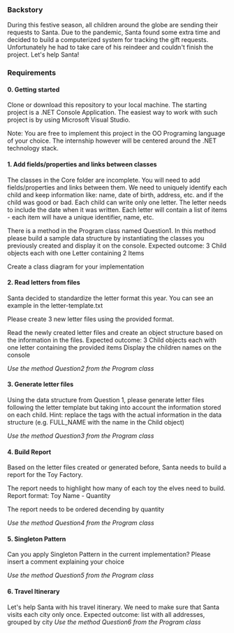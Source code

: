 ### Backstory

During this festive season, all children around the globe are sending their requests to Santa. Due to the pandemic, Santa found some extra time and decided to build a computerized system for tracking the gift requests. Unfortunately he had to take care of his reindeer and couldn't finish the project. Let's help Santa!

### Requirements

#### 0. Getting started
Clone or download this repository to your local machine.
The starting project is a .NET Console Application. The easiest way to work with such project is by using Microsoft Visual Studio.

Note: You are free to implement this project in the OO Programing language of your choice. The internship however will be centered around the .NET technology stack.

#### 1. Add fields/properties and links between classes
The classes in the Core folder are incomplete. You will need to add fields/properties and links between them.
 We need to uniquely identify each child and keep information like: name, date of birth, address, etc. and if the child was good or bad. Each child can write only one letter. The letter needs to include the date when it was written. Each letter will contain a list of items - each item will have a unique identifier, name, etc. 
 
 There is a method in the Program class named Question1. In this method please build a sample data structure by instantiating the classes you previously created and display it on the console. Expected outcome: 3 Child objects each with one Letter containing 2 Items

Create a class diagram for your implementation


#### 2. Read letters from files
Santa decided to standardize the letter format this year. You can see an example in the letter-template.txt

Please create 3 new letter files using the provided format.

Read the newly created letter files and create an object structure based on the information in the files. Expected outcome: 3 Child objects each with one letter containing the provided items
Display the children names on the console

*Use the method Question2 from the Program class*

#### 3. Generate letter files
Using the data structure from Question 1, please generate letter files following the letter template but taking into account the information stored on each child. Hint: replace the tags with the actual information in the data structure (e.g. FULL_NAME with the name in the Child object)

*Use the method Question3 from the Program class*

#### 4. Build Report
Based on the letter files created or generated before, Santa needs to build a report for the Toy Factory. 

The report needs to highlight how many of each toy the elves need to build. Report format: Toy Name - Quantity

The report needs to be ordered decending by quantity

*Use the method Question4 from the Program class*

#### 5. Singleton Pattern
Can you apply Singleton Pattern in the current implementation? Please insert a comment explaining your choice 

*Use the method Question5 from the Program class*

#### 6. Travel Itinerary
 Let's help Santa with his travel itinerary. We need to make sure that Santa visits each city only once. 
Expected outcome: list with all addresses, grouped by city
*Use the method Question6 from the Program class*
